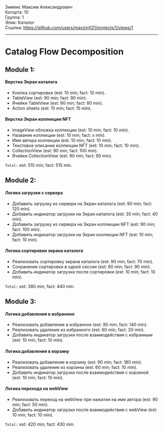Зименс Максим Александрович
<br /> Когорта: 10
<br /> Группа: 1
<br /> Эпик: Каталог
<br /> Ссылка: https://github.com/users/maxzim121/projects/1/views/1

<hr>

# Catalog Flow Decomposition


## Module 1:

#### Верстка Экран каталога
- Кнопка сортировки (est: 10 min; fact: 10 min).
- TableView (est: 90 min; fact: 90 min).
- Ячейки TableView (est: 90 min; fact: 80 min).
- Аction sheets (est: 15 min; fact: 15 min).

#### Верстка Экран коллекции NFT
- ImageView обложка коллекции (est: 10 min; fact: 10 min).
- Название коллекции (est: 10 min; fact: x min).
- Имя автора коллекции (est: 10 min; fact: 10 min).
- Текстовое описание коллекции NFT (est: 10 min; fact: 10 min).
- CollectionView (est: 90 min; fact: 100 min).
- Ячейки CollectionView (est: 90 min; fact: 90 min).

`Total:` est: 515 min; fact: 515 min.


## Module 2:

#### Логика загрузки с сервера
- Добавить загрузку из сервера на Экран каталога (est: 90 min; fact: 120 min).
- Добавить индикатор загрузки на Экран каталога (est: 30 min; fact: 40 min).
- Добавить загрузку из сервера на Экран коллекции NFT (est: 90 min; fact: 100 min).
- Добавить индикатор загрузки на Экран коллекции NFT (est: 10 min; fact: 10 min).

#### Логика сортировки экрана каталога
- Реализовать сортировку экрана каталога (est: 90 min; fact: 70 min).
- Сохранение сортировки в одной сессии (est: 60 min; fact: 90 min).
- Добавить индикатор загрузки после сортировки (est: 10 min; fact: 10 min).

`Total:` est: 380 min; fact: 440 min.


## Module 3:

#### Логика добавления в избранное
- Реализовать добавление в избранное (est: 90 min; fact: 140 min).
- Реализовать удаление из избранного (est: 60 min; fact: 20 min).
- Добавить индикатор загрузки после взаимодействия с избранным (est: 10 min; fact: 10 min).

#### Логика добавления в корзину
- Реализовать добавление в корзину (est: 90 min; fact: 180 min).
- Реализовать удаление из корзины (est: 60 min; fact: 10 min).
- Добавить индикатор загрузки после взаимодействия с корзиной (est: 10 min; fact: 10 min).

#### Логика перехода на webView
- Реализовать переход на webView при нажатии на имя автора (est: 90 min; fact: 50 min).
- Добавить индикатор загрузки после взаимодействия с webView (est: 10 min; fact: 10 min).

`Total:` est: 420 min; fact: 430 min.
